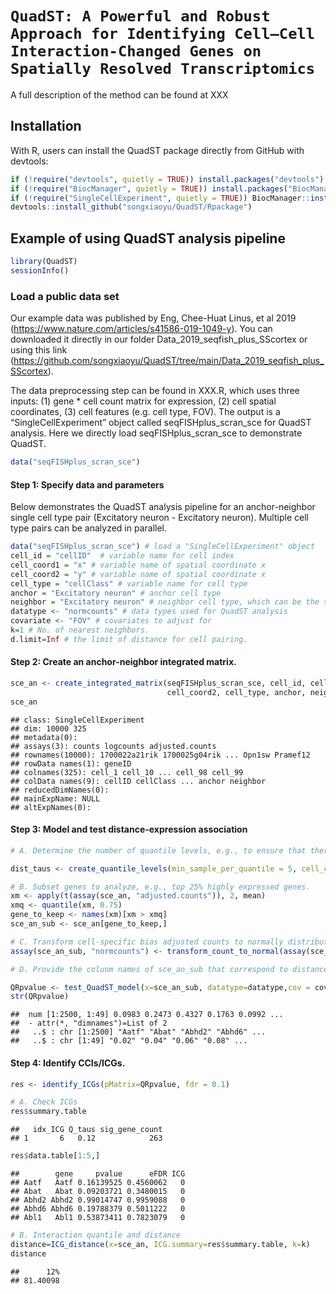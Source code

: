 
# `QuadST: A Powerful and Robust Approach for Identifying Cell–Cell Interaction-Changed Genes on Spatially Resolved Transcriptomics`

A full description of the method can be found at XXX

## Installation

With R, users can install the QuadST package directly from GitHub with
devtools:

``` r
if (!require("devtools", quietly = TRUE)) install.packages("devtools")
if (!require("BiocManager", quietly = TRUE)) install.packages("BiocManager")
if (!require("SingleCellExperiment", quietly = TRUE)) BiocManager::install("SingleCellExperiment")
devtools::install_github("songxiaoyu/QuadST/Rpackage")
```

## Example of using QuadST analysis pipeline

``` r
library(QuadST)
sessionInfo() 
```

### Load a public data set

Our example data was published by Eng, Chee-Huat Linus, et al 2019
(<https://www.nature.com/articles/s41586-019-1049-y>). You can
downloaded it directly in our folder Data_2019_seqfish_plus_SScortex or
using this link
(<https://github.com/songxiaoyu/QuadST/tree/main/Data_2019_seqfish_plus_SScortex>).

The data preprocessing step can be found in XXX.R, which uses three
inputs: (1) gene \* cell count matrix for expression, (2) cell spatial
coordinates, (3) cell features (e.g. cell type, FOV). The output is a
“SingleCellExperiment” object called seqFISHplus_scran_sce for QuadST
analysis. Here we directly load seqFISHplus_scran_sce to demonstrate
QuadST.

``` r
data("seqFISHplus_scran_sce")
```

#### Step 1: Specify data and parameters

Below demonstrates the QuadST analysis pipeline for an anchor-neighbor
single cell type pair (Excitatory neuron - Excitatory neuron). Multiple
cell type pairs can be analyzed in parallel.

``` r
data("seqFISHplus_scran_sce") # load a "SingleCellExperiment" object
cell_id = "cellID"  # variable name for cell index
cell_coord1 = "x" # variable name of spatial coordinate x
cell_coord2 = "y" # variable name of spatial coordinate x
cell_type = "cellClass" # variable name for cell type
anchor = "Excitatory neuron" # anchor cell type
neighbor = "Excitatory neuron" # neighbor cell type, which can be the same as anchor or different. 
datatype <- "normcounts" # data types used for QuadST analysis 
covariate <- "FOV" # covariates to adjust for 
k=1 # No. of nearest neighbors. 
d.limit=Inf # the limit of distance for cell pairing. 
```

#### Step 2: Create an anchor-neighbor integrated matrix.

``` r
sce_an <- create_integrated_matrix(seqFISHplus_scran_sce, cell_id, cell_coord1, 
                                   cell_coord2, cell_type, anchor, neighbor, k=k, d.limit = d.limit)
sce_an
```

    ## class: SingleCellExperiment 
    ## dim: 10000 325 
    ## metadata(0):
    ## assays(3): counts logcounts adjusted.counts
    ## rownames(10000): 1700022a21rik 1700025g04rik ... Opn1sw Pramef12
    ## rowData names(1): geneID
    ## colnames(325): cell_1 cell_10 ... cell_98 cell_99
    ## colData names(9): cellID cellClass ... anchor neighbor
    ## reducedDimNames(0):
    ## mainExpName: NULL
    ## altExpNames(0):

#### Step 3: Model and test distance-expression association

``` r
# A. Determine the number of quantile levels, e.g., to ensure that there are at least 5 samples in each quantile level.

dist_taus <- create_quantile_levels(min_sample_per_quantile = 5, cell_count = dim(sce_an)[2], max_default = 49)

# B. Subset genes to analyze, e.g., top 25% highly expressed genes.
xm <- apply(t(assay(sce_an, "adjusted.counts")), 2, mean)
xmq <- quantile(xm, 0.75)
gene_to_keep <- names(xm)[xm > xmq]
sce_an_sub <- sce_an[gene_to_keep,]

# C. Transform cell-specific bias adjusted counts to normally distributed values.
assay(sce_an_sub, "normcounts") <- transform_count_to_normal(assay(sce_an_sub, "adjusted.counts"))

# D. Provide the colunm names of sce_an_sub that correspond to distance, expression values, and covariates to be used for analysis.

QRpvalue <- test_QuadST_model(x=sce_an_sub, datatype=datatype,cov = covariate, tau = dist_taus, parallel=T)
str(QRpvalue)
```

    ##  num [1:2500, 1:49] 0.0983 0.2473 0.4327 0.1763 0.0992 ...
    ##  - attr(*, "dimnames")=List of 2
    ##   ..$ : chr [1:2500] "Aatf" "Abat" "Abhd2" "Abhd6" ...
    ##   ..$ : chr [1:49] "0.02" "0.04" "0.06" "0.08" ...

#### Step 4: Identify CCIs/ICGs.

``` r
res <- identify_ICGs(pMatrix=QRpvalue, fdr = 0.1)

# A. Check ICGs
res$summary.table
```

    ##   idx_ICG Q_taus sig_gene_count
    ## 1       6   0.12            263

``` r
res$data.table[1:5,] 
```

    ##        gene     pvalue      eFDR ICG
    ## Aatf   Aatf 0.16139525 0.4560062   0
    ## Abat   Abat 0.09203721 0.3480015   0
    ## Abhd2 Abhd2 0.99014747 0.9959088   0
    ## Abhd6 Abhd6 0.19788379 0.5011222   0
    ## Abl1   Abl1 0.53873411 0.7823079   0

``` r
# B. Interaction quantile and distance
distance=ICG_distance(x=sce_an, ICG.summary=res$summary.table, k=k) 
distance
```

    ##      12% 
    ## 81.40098
